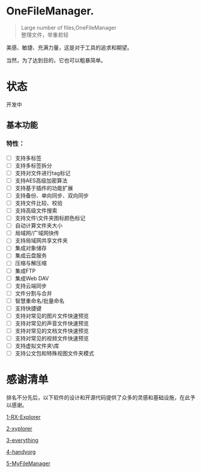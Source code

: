 # OneFileManager.
> Large number of files,OneFileManager  
> 整理文件，举重若轻

美感、敏捷、充满力量，这是对于工具的追求和期望。

当然，为了达到目的，它也可以粗暴简单。

# 状态

开发中

## 基本功能

### 特性：

- [ ] 支持多标签
- [ ] 支持多标签拆分
- [ ] 支持对文件进行tag标记
- [ ] 支持AES高级加密算法
- [ ] 支持基于插件的功能扩展
- [ ] 支持备份、单向同步、双向同步
- [ ] 支持文件比较、校验
- [ ] 支持高级文件搜索
- [ ] 支持文件\文件夹图标颜色标记
- [ ] 自动计算文件夹大小
- [ ] 局域网/广域网快传
- [ ] 支持局域网共享文件夹
- [ ] 集成对象储存
- [ ] 集成云盘服务
- [ ] 压缩与解压缩
- [ ] 集成FTP
- [ ] 集成Web DAV
- [ ] 支持云端同步
- [ ] 文件分割与合并
- [ ] 智慧重命名/批量命名
- [ ] 支持快捷键
- [ ] 支持对常见的图片文件快速预览
- [ ] 支持对常见的声音文件快速预览
- [ ] 支持对常见的文档文件快速预览
- [ ] 支持对常见的视频文件快速预览
- [ ] 支持虚拟文件夹\库
- [ ] 支持公文包和特殊视图文件夹模式

# 感谢清单

排名不分先后，以下软件的设计和开源代码提供了众多的灵感和基础设施，在此予以感谢。

[1-RX-Explorer](https://github.com/zhuxb711/RX-Explorer)

[2-xyplorer](http://www.xyplorer.com/)

[3-everything](https://www.voidtools.com/zh-cn/)

[4-handyorg](https://handyorg.github.io/handycontrol/quick_start/)

[5-MyFileManager](https://github.com/Yuziquan/MyFileManager)